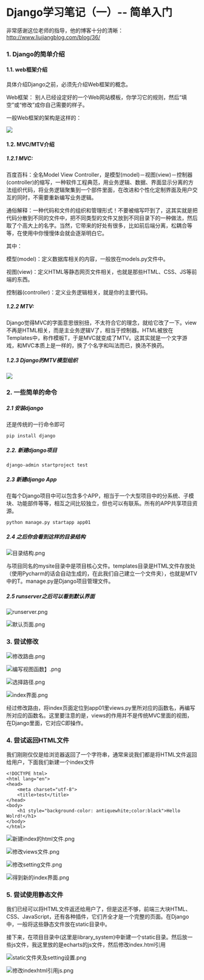# Django学习笔记（一）-- 简单入门

非常感谢这位老师的指导，他的博客十分的清晰：http://www.liujiangblog.com/blog/36/

### 1. Django的简单介绍
#### 1.1. web框架介绍
具体介绍Django之前，必须先介绍Web框架的概念。

Web框架： 别人已经设定好的一个Web网站模板，你学习它的规则，然后“填空”或“修改”成你自己需要的样子。

一般Web框架的架构是这样的：

![](https://muyun-blog-pic.oss-cn-shanghai.aliyuncs.com/2019/06/01/5cf23e4fda207.png)

#### 1.2. MVC/MTV介绍
##### 1.2.1 MVC:

百度百科：全名Model View Controller，是模型(model)－视图(view)－控制器(controller)的缩写，一种软件工程典范，用业务逻辑、数据、界面显示分离的方法组织代码，将业务逻辑聚集到一个部件里面，在改进和个性化定制界面及用户交互的同时，不需要重新编写业务逻辑。

通俗解释：一种代码和文件的组织和管理形式！不要被缩写吓到了，这其实就是把代码分散到不同的文件中，把不同类型的文件又放到不同目录下的一种做法，然后取了个高大上的名字。当然，它带来的好处有很多，比如前后端分离，松耦合等等，在使用中你慢慢体会就会逐渐明白它。

其中：

模型(model)：定义数据库相关的内容，一般放在models.py文件中。

视图(view)：定义HTML等静态网页文件相关，也就是那些HTML、CSS、JS等前端的东西。

控制器(controller)：定义业务逻辑相关，就是你的主要代码。　　

##### 1.2.2 MTV:



Django觉得MVC的字面意思很别扭，不太符合它的理念，就给它改了一下。view不再是HTML相关，而是主业务逻辑V了，相当于控制器。HTML被放在Templates中，称作模板T，于是MVC就变成了MTV。这其实就是一个文字游戏，和MVC本质上是一样的，换了个名字和叫法而已，换汤不换药。
##### 1.2.3 Django的MTV模型组织
![](https://muyun-blog-pic.oss-cn-shanghai.aliyuncs.com/2019/06/01/5cf23ebbc894f.png)

### 2. 一些简单的命令
##### 2.1 安装django
还是传统的一行命令即可
```
pip install django
```

##### 2.2. 新建django项目
```
django-admin startproject test
```
##### 2.3 新建django App
在每个Django项目中可以包含多个APP，相当于一个大型项目中的分系统、子模块、功能部件等等，相互之间比较独立，但也可以有联系。所有的APP共享项目资源。
```
python manage.py startapp app01
```
##### 2.4 之后你会看到这样的目录结构

![目录结构.png](https://muyun-blog-pic.oss-cn-shanghai.aliyuncs.com/2019/06/01/5cf256fcd1e58.png)

与项目同名的mysite目录中是项目核心文件。templates目录是HTML文件存放处（使用Pycharm的话会自动生成的，在此我们自己建立一个文件夹），也就是MTV中的T。manage.py是Django项目管理文件。

##### 2.5 runserver之后可以看到默认界面
![runserver.png](https://muyun-blog-pic.oss-cn-shanghai.aliyuncs.com/2019/06/01/5cf257c191eef.png)

![默认页面.png](https://muyun-blog-pic.oss-cn-shanghai.aliyuncs.com/2019/06/01/5cf257c195668.png)

### 3. 尝试修改

![修改路由.png](https://muyun-blog-pic.oss-cn-shanghai.aliyuncs.com/2019/06/01/5cf259419b6ef.png)

![编写视图函数】.png](https://muyun-blog-pic.oss-cn-shanghai.aliyuncs.com/2019/06/01/5cf259419fd8c.png)

![选择路径.png](https://muyun-blog-pic.oss-cn-shanghai.aliyuncs.com/2019/06/01/5cf2594198c2a.png)

![index界面.png](https://muyun-blog-pic.oss-cn-shanghai.aliyuncs.com/2019/06/01/5cf259418865d.png)


经过修改路由，将index页面定位到app01里views.py里所对应的函数名，再编写所对应的函数名。这里要注意的是，views的作用并不是传统MVC里面的视图，在Django里面，它对应C即操作。

### 4. 尝试返回HTML文件

我们刚刚仅仅是给浏览器返回了一个字符串，通常来说我们都是将HTML文件返回给用户，下面我们新建一个index文件
```
<!DOCTYPE html>
<html lang="en">
<head>
    <meta charset="utf-8">
    <title>test</title>
</head>
<body>
    <h1 style="background-color: antiquewhite;color:black">Hello Wolrd!</h1>
</body>
</html>
```

![新建index的html文件.png](https://muyun-blog-pic.oss-cn-shanghai.aliyuncs.com/2019/06/01/5cf25c788f892.png)

![修改views文件.png](https://muyun-blog-pic.oss-cn-shanghai.aliyuncs.com/2019/06/01/5cf25c788a24a.png)

![修改setting文件.png](https://muyun-blog-pic.oss-cn-shanghai.aliyuncs.com/2019/06/01/5cf25c78945f4.png)

![得到新的index界面.png](https://muyun-blog-pic.oss-cn-shanghai.aliyuncs.com/2019/06/01/5cf25c787cd5b.png)


### 5. 尝试使用静态文件
我们已经可以将HTML文件返还给用户了，但是这还不够，前端三大块HTML、CSS、JavaScript，还有各种插件，它们齐全才是一个完整的页面。在Django中，一般将这些静态文件放在static目录中。

接下来，在项目目录中(这里是library_system)中新建一个static目录。然后放一些js文件，我这里放的是echarts的js文件，然后修改index.html引用

![static文件夹及setting设置.png](https://muyun-blog-pic.oss-cn-shanghai.aliyuncs.com/2019/06/01/5cf281196a9a2.png)

![修改indexhtml引用js.png](https://muyun-blog-pic.oss-cn-shanghai.aliyuncs.com/2019/06/01/5cf2811966487.png)